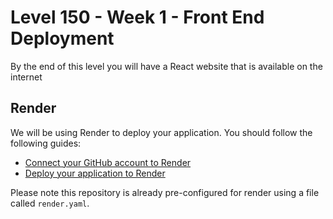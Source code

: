 # Level 150 - Week 1 - Front End Deployment

By the end of this level you will have a React website that is available on the internet

## Render

We will be using Render to deploy your application. You should follow the following guides:

* [Connect your GitHub account to Render](https://syllabus.codeyourfuture.io/guides/deployment-render/connecting-github)
* [Deploy your application to Render](https://syllabus.codeyourfuture.io/guides/deployment-render/deploying-server)

Please note this repository is already pre-configured for render using a file called `render.yaml`.
